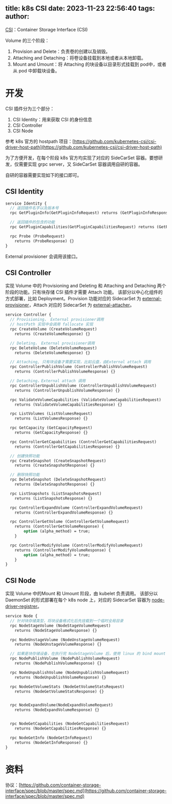 title: k8s CSI
date: 2023-11-23 22:56:40
tags:
author:
---
[CSI](https://github.com/container-storage-interface/spec/blob/master/spec.md)：Container Storage Interface (CSI)

Volume 的三个阶段：
1. Provision and Delete：负责卷的创建以及销毁。
2. Attaching and Detaching：将卷设备挂载到本地或者从本地卸载。
3. Mount and Umount：将 Attaching 的块设备以目录形式挂载到 pod中，或者从 pod 中卸载块设备。

# 开发
CSI 插件分为三个部分：

1. CSI Identity：用来获取 CSI 的身份信息
2. CSI Controller
3. CSI Node

参考 k8s 官方的 hostpath 项目：[https://github.com/kubernetes-csi/csi-driver-host-path](https://github.com/kubernetes-csi/csi-driver-host-path)

为了方便开发，在每个阶段 k8s 官方均实现了对应的 SideCarSet 容器。要想研发，仅需要实现 grpc server，又 SideCarSet 容器调用自研的容器。

自研的容器需要实现如下的接口即可。

## CSI Identity
```protobuf
service Identity {
  // 返回插件名字以及版本号
  rpc GetPluginInfo(GetPluginInfoRequest) returns (GetPluginInfoResponse) {}

  // 返回插件的包含的功能
  rpc GetPluginCapabilities(GetPluginCapabilitiesRequest) returns (GetPluginCapabilitiesResponse) {}

  rpc Probe (ProbeRequest)
    returns (ProbeResponse) {}
}
```
External provisioner 会调用该接口。

## CSI Controller
实现 Volume 中的 Provisioning and Deleting 和 Attaching and Detaching 两个阶段的功能。只有块存储 CSI 插件才需要 Attach 功能。
该部分以中心化组件的方式部署，比如 Deployment。Provision 功能对应的 SidecarSet 为 [external-provisioner](https://github.com/kubernetes-csi/external-provisioner)，Attach 对应的 SidecarSet 为 [external-attacher](https://github.com/kubernetes-csi/external-attacher)。
```protobuf
service Controller {
  // Provisioning， External provisioner调用
  // hostPath 实现中会调用 fallocate 实现
  rpc CreateVolume (CreateVolumeRequest)
    returns (CreateVolumeResponse) {}

  // Deleting， External provisioner调用
  rpc DeleteVolume (DeleteVolumeRequest)
    returns (DeleteVolumeResponse) {}

  // Attaching, 只有块设备才需要实现，比如云盘，由External attach 调用
  rpc ControllerPublishVolume (ControllerPublishVolumeRequest)
    returns (ControllerPublishVolumeResponse) {}

  // Detaching，External attach 调用
  rpc ControllerUnpublishVolume (ControllerUnpublishVolumeRequest)
    returns (ControllerUnpublishVolumeResponse) {}

  rpc ValidateVolumeCapabilities (ValidateVolumeCapabilitiesRequest)
    returns (ValidateVolumeCapabilitiesResponse) {}

  rpc ListVolumes (ListVolumesRequest)
    returns (ListVolumesResponse) {}

  rpc GetCapacity (GetCapacityRequest)
    returns (GetCapacityResponse) {}

  rpc ControllerGetCapabilities (ControllerGetCapabilitiesRequest)
    returns (ControllerGetCapabilitiesResponse) {}

  // 创建快照功能
  rpc CreateSnapshot (CreateSnapshotRequest)
    returns (CreateSnapshotResponse) {}

  // 删除快照功能
  rpc DeleteSnapshot (DeleteSnapshotRequest)
    returns (DeleteSnapshotResponse) {}

  rpc ListSnapshots (ListSnapshotsRequest)
    returns (ListSnapshotsResponse) {}

  rpc ControllerExpandVolume (ControllerExpandVolumeRequest)
    returns (ControllerExpandVolumeResponse) {}

  rpc ControllerGetVolume (ControllerGetVolumeRequest)
    returns (ControllerGetVolumeResponse) {
        option (alpha_method) = true;
    }

  rpc ControllerModifyVolume (ControllerModifyVolumeRequest)
    returns (ControllerModifyVolumeResponse) {
        option (alpha_method) = true;
    }
}
```

## CSI Node
实现 Volume 中的Mount 和 Umount 阶段，由 kubelet 负责调用。
该部分以 DaemonSet 的形式部署在每个 k8s node 上，对应的 SidecarSet 容器为 [node-driver-registrer](https://github.com/kubernetes-csi/node-driver-registrar)。
```protobuf
service Node {
  // 针对块存储类型，将块设备格式化后先挂载到一个临时全局目录
  rpc NodeStageVolume (NodeStageVolumeRequest)
    returns (NodeStageVolumeResponse) {}

  rpc NodeUnstageVolume (NodeUnstageVolumeRequest)
    returns (NodeUnstageVolumeResponse) {}

  // 如果是块存储设备，在执行完 NodeStageVolume 后，使用 linux 的 bind mount 技术将全局目录挂载到pod 中的对应目录
  rpc NodePublishVolume (NodePublishVolumeRequest)
    returns (NodePublishVolumeResponse) {}

  rpc NodeUnpublishVolume (NodeUnpublishVolumeRequest)
    returns (NodeUnpublishVolumeResponse) {}

  rpc NodeGetVolumeStats (NodeGetVolumeStatsRequest)
    returns (NodeGetVolumeStatsResponse) {}


  rpc NodeExpandVolume(NodeExpandVolumeRequest)
    returns (NodeExpandVolumeResponse) {}


  rpc NodeGetCapabilities (NodeGetCapabilitiesRequest)
    returns (NodeGetCapabilitiesResponse) {}

  rpc NodeGetInfo (NodeGetInfoRequest)
    returns (NodeGetInfoResponse) {}
}
```

# 资料
协议：[https://github.com/container-storage-interface/spec/blob/master/spec.md](https://github.com/container-storage-interface/spec/blob/master/spec.md)